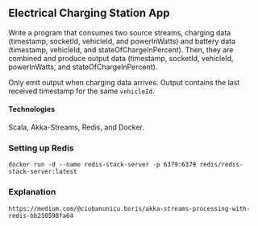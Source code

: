 ## Electrical Charging Station App

Write a program that consumes two source streams, charging data (timestamp, socketId, vehicleId, and powerInWatts) and battery data (timestamp, vehicleId, and stateOfChargeInPercent).
Then, they are combined and produce output data (timestamp, socketId, vehicleId, powerInWatts, and stateOfChargeInPercent).

Only emit output when charging data arrives. Output contains the last received timestamp for the same `vehicleId`.

#### Technologies
Scala, Akka-Streams, Redis, and Docker.

### Setting up Redis
```
docker run -d --name redis-stack-server -p 6379:6379 redis/redis-stack-server:latest
```

### Explanation
```
https://medium.com/@ciobanunicu.boris/akka-streams-processing-with-redis-bb210598fa64
```
